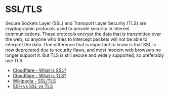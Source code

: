 # SSL/TLS

Secure Sockets Layer (SSL) and Transport Layer Security (TLS) are cryptographic protocols used to provide security in internet communications. These protocols encrypt the data that is transmitted over the web, so anyone who tries to intercept packets will not be able to interpret the data. One difference that is important to know is that SSL is now deprecated due to security flaws, and most modern web browsers no longer support it. But TLS is still secure and widely supported, so preferably use TLS.

- [Cloudflare - What is SSL?](https://www.cloudflare.com/learning/ssl/what-is-ssl/)
- [Cloudflare - What is TLS?](https://www.cloudflare.com/en-gb/learning/ssl/transport-layer-security-tls/)
- [Wikipedia - SSL/TLS](https://en.wikipedia.org/wiki/Transport_Layer_Security)
- [SSH vs SSL vs TLS](https://www.youtube.com/watch?v=k3rFFLmQCuY)